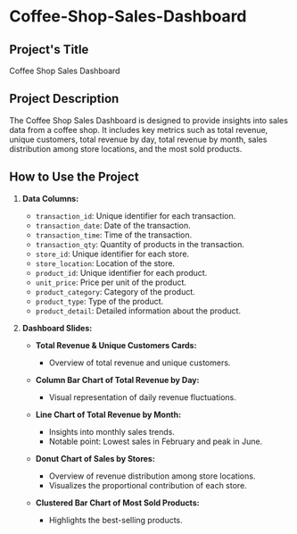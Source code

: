 # Coffee-Shop-Sales-Dashboard

## Project's Title
Coffee Shop Sales Dashboard

## Project Description
The Coffee Shop Sales Dashboard is designed to provide insights into sales data from a coffee shop. It includes key metrics such as total revenue, unique customers, total revenue by day, total revenue by month, sales distribution among store locations, and the most sold products.

## How to Use the Project
1. **Data Columns:**
   - `transaction_id`: Unique identifier for each transaction.
   - `transaction_date`: Date of the transaction.
   - `transaction_time`: Time of the transaction.
   - `transaction_qty`: Quantity of products in the transaction.
   - `store_id`: Unique identifier for each store.
   - `store_location`: Location of the store.
   - `product_id`: Unique identifier for each product.
   - `unit_price`: Price per unit of the product.
   - `product_category`: Category of the product.
   - `product_type`: Type of the product.
   - `product_detail`: Detailed information about the product.

2. **Dashboard Slides:**
   - **Total Revenue & Unique Customers Cards:**
     - Overview of total revenue and unique customers.
   
   - **Column Bar Chart of Total Revenue by Day:**
     - Visual representation of daily revenue fluctuations.
   
   - **Line Chart of Total Revenue by Month:**
     - Insights into monthly sales trends.
     - Notable point: Lowest sales in February and peak in June.
   
   - **Donut Chart of Sales by Stores:**
     - Overview of revenue distribution among store locations.
     - Visualizes the proportional contribution of each store.
   
   - **Clustered Bar Chart of Most Sold Products:**
     - Highlights the best-selling products.
